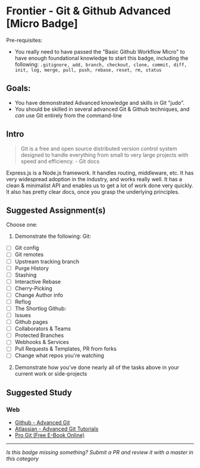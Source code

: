 Frontier - Git & Github Advanced [Micro Badge]
==============================================

Pre-requisites:
- You really need to have passed the "Basic Github Workflow Micro" to have enough foundational knowledge to start this badge, including the following: `.gitignore, add, branch, checkout, clone, commit, diff, init, log, merge, pull, push, rebase, reset, rm, status`

Goals:
------

- You have demonstrated Advanced knowledge and skills in Git "judo".
- You should be skilled in several advanced Git & Github techniques, and *can* use Git entirely from the command-line

Intro
-----

> Git is a free and open source distributed version control system designed to handle everything from small to very large projects with speed and efficiency. - Git docs

Express.js is a Node.js framework. It handles routing, middleware, etc. It has very widespread adoption in the industry, and works really well. It has a clean & minimalist API and enables us to get a lot of work done very quickly. It also has pretty clear docs, once you grasp the underlying principles.



Suggested Assignment(s)
-----------------------

Choose one:

1) Demonstrate the following:
Git:  
- [ ] Git config
- [ ] Git remotes
- [ ] Upstream tracking branch
- [ ] Purge History
- [ ] Stashing
- [ ] Interactive Rebase
- [ ] Cherry-Picking
- [ ] Change Author info
- [ ] Reflog
- [ ] The Shortlog
Github:  
- [ ] Issues
- [ ] Github pages
- [ ] Collaborators & Teams
- [ ] Protected Branches
- [ ] Webhooks & Services
- [ ] Pull Requests & Templates, PR from forks
- [ ] Change what repos you're watching

2) Demonstrate how you've done nearly all of the tasks above in your current work or side-projects


Suggested Study
---------------

### Web

- [Github - Advanced Git](https://help.github.com/categories/advanced-git/)
- [Atlassian - Advanced Git Tutorials](https://www.atlassian.com/git/tutorials/advanced-overview)
- [Pro Git (Free E-Book Online)](http://www.git-scm.com/book/en/v2)



-----

*Is this badge missing something? Submit a PR and review it with a master in this category*
